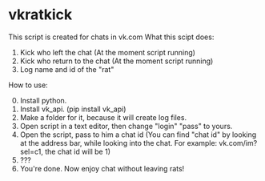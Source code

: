# vkratkick
This script is created for chats in vk.com
What this scipt does:
  1. Kick who left the chat (At the moment script running)
  2. Kick who return to the chat (At the moment script running)
  3. Log name and id of the "rat"
  

How to use:

  0. Install python.
  1. Install vk_api. (pip install vk_api)
  2. Make a folder for it, because it will create log files.
  3. Open script in a text editor, then change "login" "pass" to yours.
  4. Open the script, pass to him a chat id (You can find "chat id" by looking at the address bar, while looking into the chat. For example: vk.com/im?sel=c1, the chat id will be 1)
  5. ???
  6. You're done. Now enjoy chat without leaving rats! 
